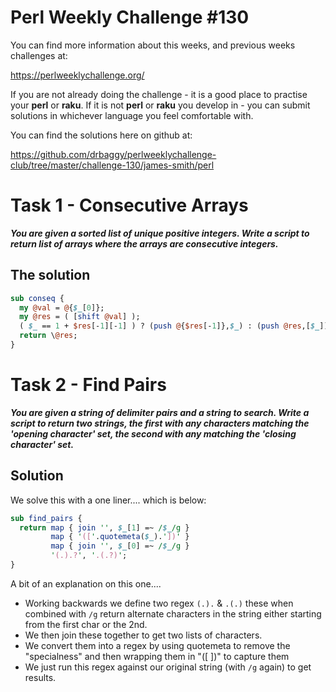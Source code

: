 # Perl Weekly Challenge #130

You can find more information about this weeks, and previous weeks challenges at:

  https://perlweeklychallenge.org/

If you are not already doing the challenge - it is a good place to practise your
**perl** or **raku**. If it is not **perl** or **raku** you develop in - you can
submit solutions in whichever language you feel comfortable with.

You can find the solutions here on github at:

https://github.com/drbaggy/perlweeklychallenge-club/tree/master/challenge-130/james-smith/perl

# Task 1 - Consecutive Arrays

***You are given a sorted list of unique positive integers. Write a script to return list of arrays where the arrays are consecutive integers.***

## The solution

```perl
sub conseq {
  my @val = @{$_[0]};
  my @res = ( [shift @val] );
  ( $_ == 1 + $res[-1][-1] ) ? (push @{$res[-1]},$_) : (push @res,[$_]) foreach @val;
  return \@res;
}
```

# Task 2 - Find Pairs

***You are given a string of delimiter pairs and a string to search. Write a script to return two strings, the first with any characters matching the 'opening character' set, the second with any matching the 'closing character' set.***


## Solution

We solve this with a one liner.... which is below:

```perl
sub find_pairs {
  return map { join '', $_[1] =~ /$_/g }
         map { '(['.quotemeta($_).'])' }
         map { join '', $_[0] =~ /$_/g }
         '(.).?', '.(.?)';
}
```

A bit of an explanation on this one....

 * Working backwards we define two regex `(.).` & `.(.)` these when combined with `/g` return alternate characters in the string
   either starting from the first char or the 2nd.
 * We then join these together to get two lists of characters.
 * We convert them into a regex by using quotemeta to remove the "specialness" and then wrapping them in "([ ])" to capture them
 * We just run this regex against our original string (with `/g` again) to get results.
